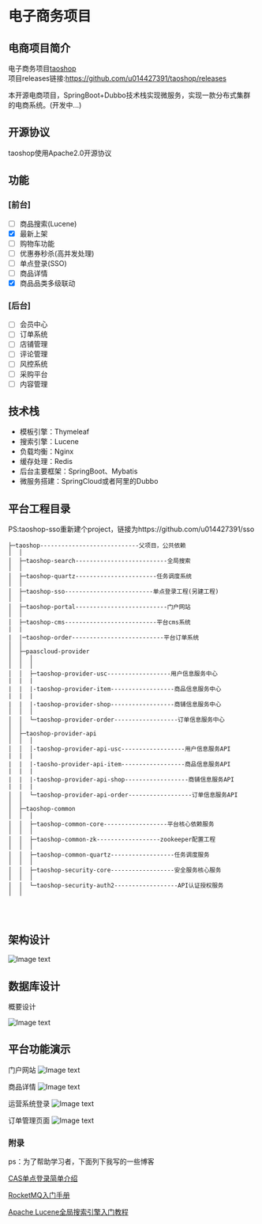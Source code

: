# 电子商务项目
## 电商项目简介
电子商务项目[taoshop](https://github.com/u014427391/taoshop)</br>
项目releases链接:https://github.com/u014427391/taoshop/releases

本开源电商项目，SpringBoot+Dubbo技术栈实现微服务，实现一款分布式集群的电商系统。(开发中...)

## 开源协议
taoshop使用Apache2.0开源协议

## 功能
### [前台]
- [ ] 商品搜索(Lucene)
- [x] 最新上架
- [ ] 购物车功能
- [ ] 优惠券秒杀(高并发处理)
- [ ] 单点登录(SSO)
- [ ] 商品详情
- [x] 商品品类多级联动

### [后台]
- [ ] 会员中心
- [ ] 订单系统
- [ ] 店铺管理
- [ ] 评论管理
- [ ] 风控系统
- [ ] 采购平台
- [ ] 内容管理

## 技术栈
* 模板引擎：Thymeleaf
* 搜索引擎：Lucene
* 负载均衡：Nginx
* 缓存处理：Redis
* 后台主要框架：SpringBoot、Mybatis
* 微服务搭建：SpringCloud或者阿里的Dubbo
## 平台工程目录
PS:taoshop-sso重新建个project，链接为https://github.com/u014427391/sso

```
├─taoshop----------------------------父项目，公共依赖
│  │
│  ├─taoshop-search--------------------------全局搜索
│  │
│  ├─taoshop-quartz-----------------------任务调度系统
│  │
│  ├─taoshop-sso-------------------------单点登录工程(另建工程)
│  │
│  ├─taoshop-portal--------------------------门户网站
│  │
│  ├─taoshop-cms--------------------------平台cms系统
|  |
|  |─taoshop-order--------------------------平台订单系统
│  │
│  ├─paascloud-provider
│  │  │
│  │  │
│  │  ├─taoshop-provider-usc------------------用户信息服务中心
|  |  |
|  |  |-taoshop-provider-item------------------商品信息服务中心
|  |  |
|  |  |-taoshop-provider-shop------------------商铺信息服务中心
│  │  │
│  │  └─taoshop-provider-order------------------订单信息服务中心
│  │
│  ├─taoshop-provider-api
│  │  │
│  │  │-taoshop-provider-api-usc------------------用户信息服务API
|  |  |
|  |  |-taosho-provider-api-item------------------商品信息服务API
|  |  |
|  |  |-taoshop-provider-api-shop------------------商铺信息服务API
|  |  |
│  │  └─taoshop-provider-api-order------------------订单信息服务API
│  │
│  ├─taoshop-common
│  │  │
│  │  ├─taoshop-common-core------------------平台核心依赖服务
│  │  │
│  │  ├─taoshop-common-zk------------------zookeeper配置工程
│  │  │
│  │  ├─taoshop-common-quartz------------------任务调度服务
│  │  │
│  │  ├─taoshop-security-core------------------安全服务核心服务
│  │  │
│  │  └─taoshop-security-auth2------------------API认证授权服务
│  │




```



## 架构设计

![Image text](https://github.com/u014427391/taoshop/raw/master/screenshot/架构图20180409.png)

## 数据库设计
概要设计

![Image text](https://github.com/u014427391/taoshop/raw/master/screenshot/数据库设计.png)

## 平台功能演示
门户网站
![Image text](https://github.com/u014427391/taoshop/raw/master/screenshot/门户平台.png)

商品详情
![Image text](https://github.com/u014427391/taoshop/raw/master/screenshot/商品详情.png)

运营系统登录
![Image text](https://github.com/u014427391/taoshop/raw/master/screenshot/运营平台登录.png)


订单管理页面
![Image text](https://github.com/u014427391/taoshop/raw/master/screenshot/订单管理.png)


### 附录
ps：为了帮助学习者，下面列下我写的一些博客

[CAS单点登录简单介绍](https://blog.csdn.net/u014427391/article/details/82083995)

[RocketMQ入门手册](https://blog.csdn.net/u014427391/article/details/79914331)

[Apache Lucene全局搜索引擎入门教程](https://blog.csdn.net/u014427391/article/details/80006401)

